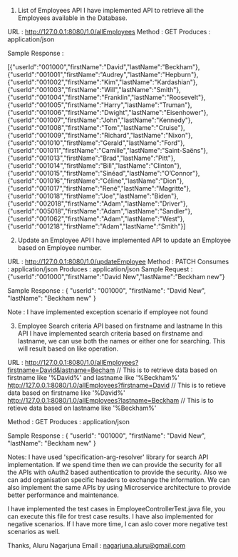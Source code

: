 
1) List of Employees API 
I have implemented API to retrieve all the Employees available in the Database.

URL : http://127.0.0.1:8080/1.0/allEmployees
Method : GET
Produces : application/json

Sample Response :

[{"userId":"001000","firstName":"David","lastName":"Beckham"},{"userId":"001001","firstName":"Audrey","lastName":"Hepburn"},{"userId":"001002","firstName":"Kim","lastName":"Kardashian"},{"userId":"001003","firstName":"Will","lastName":"Smith"},{"userId":"001004","firstName":"Franklin","lastName":"Roosevelt"},{"userId":"001005","firstName":"Harry","lastName":"Truman"},{"userId":"001006","firstName":"Dwight","lastName":"Eisenhower"},{"userId":"001007","firstName":"John","lastName":"Kennedy"},{"userId":"001008","firstName":"Tom","lastName":"Cruise"},{"userId":"001009","firstName":"Richard","lastName":"Nixon"},{"userId":"001010","firstName":"Gerald","lastName":"Ford"},{"userId":"001011","firstName":"Camille","lastName":"Saint-Saëns"},{"userId":"001013","firstName":"Brad","lastName":"Pitt"},{"userId":"001014","firstName":"Bill","lastName":"Clinton"},{"userId":"001015","firstName":"Sinéad","lastName":"O’Connor"},{"userId":"001016","firstName":"Céline","lastName":"Dion"},{"userId":"001017","firstName":"René","lastName":"Magritte"},{"userId":"001018","firstName":"Joe","lastName":"Biden"},{"userId":"002018","firstName":"Adam","lastName":"Driver"},{"userId":"005018","firstName":"Adam","lastName":"Sandler"},{"userId":"001062","firstName":"Adam","lastName":"West"},{"userId":"001218","firstName":"Adam","lastName":"Smith"}]

2) Update an Employee API
I have implemented API to update an Employee based on Employee number.

URL : http://127.0.0.1:8080/1.0/updateEmployee
Method : PATCH
Consumes : application/json
Produces : application/json
Sample Request : 
{"userId":"001000","firstName":"David New","lastName":"Beckham new"}

Sample Response :
{
    "userId": "001000",
    "firstName": "David New",
    "lastName": "Beckham new"
}

Note : I have implemented exception scenario if employee not found

3) Employee Search criteria API based on firstname and lastname
In this API I have implemented search criteria based on firstname and lastname, we can use both the names or either one for searching.
This will result based on like operation.

URL : http://127.0.0.1:8080/1.0/allEmployees?firstname=David&lastname=Becham // This is to retrieve data based on firstname like '%David%' and 	lastname like '%Beckham%'
	  http://127.0.0.1:8080/1.0/allEmployees?firstname=David  // This is to retieve data based on firstname like '%David%'
	  http://127.0.0.1:8080/1.0/allEmployees?lastname=Beckham  // This is to retieve data based on lastname like '%Beckham%'
	  
Method : GET
Produces : application/json

Sample Response :
{
    "userId": "001000",
    "firstName": "David New",
    "lastName": "Beckham new"
}

Notes:
I have used 'specification-arg-resolver' library for search API implementation.
If we spend time then we can provide the security for all the APIs with oAuth2 based authentication to provide the security.
Also we can add organisation specific headers to exchange the information.
We can also implement the same APIs by using Microservice architecture to provide better performance and maintenance.

I have implemented the test cases in EmployeeControllerTest.java file, you can execute this file for trest case results.
I have also implemented for negative scenarios.
If I have more time, I can aslo cover more negative test scenarios as well.


Thanks,
Aluru Nagarjuna
Email : nagarjuna.aluru@gmail.com
